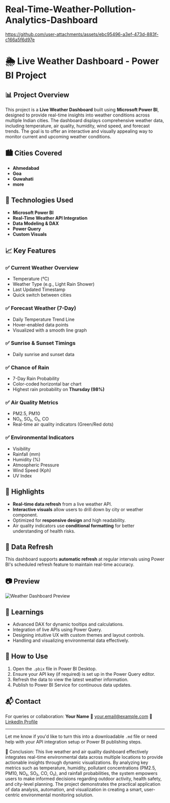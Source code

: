 # Real-Time-Weather-Pollution-Analytics-Dashboard   




https://github.com/user-attachments/assets/ebc95496-a3ef-473d-883f-c166a5f6d97e


# 🌦️ Live Weather Dashboard - Power BI Project

## 📊 Project Overview

This project is a **Live Weather Dashboard** built using **Microsoft Power BI**, designed to provide real-time insights into weather conditions across multiple Indian cities. The dashboard displays comprehensive weather data, including temperature, air quality, humidity, wind speed, and forecast trends. The goal is to offer an interactive and visually appealing way to monitor current and upcoming weather conditions.

## 🏙️ Cities Covered

* **Ahmedabad**
* **Goa**
* **Guwahati**
* **more**
## 🔧 Technologies Used

* **Microsoft Power BI**
* **Real-Time Weather API Integration**
* **Data Modeling & DAX**
* **Power Query**
* **Custom Visuals**

## 📈 Key Features

### ✅ Current Weather Overview

* Temperature (°C)
* Weather Type (e.g., Light Rain Shower)
* Last Updated Timestamp
* Quick switch between cities

### ✅ Forecast Weather (7-Day)

* Daily Temperature Trend Line
* Hover-enabled data points
* Visualized with a smooth line graph

### ✅ Sunrise & Sunset Timings

* Daily sunrise and sunset data

### ✅ Chance of Rain

* 7-Day Rain Probability
* Color-coded horizontal bar chart
* Highest rain probability on **Thursday (98%)**

### ✅ Air Quality Metrics

* PM2.5, PM10
* NO₂, SO₂, O₃, CO
* Real-time air quality indicators (Green/Red dots)

### ✅ Environmental Indicators

* Visibility
* Rainfall (mm)
* Humidity (%)
* Atmospheric Pressure
* Wind Speed (Kph)
* UV Index

## 📌 Highlights

* **Real-time data refresh** from a live weather API.
* **Interactive visuals** allow users to drill down by city or weather component.
* Optimized for **responsive design** and high readability.
* Air quality indicators use **conditional formatting** for better understanding of health risks.

## 🔄 Data Refresh

This dashboard supports **automatic refresh** at regular intervals using Power BI's scheduled refresh feature to maintain real-time accuracy.

## 📷 Preview

![Weather Dashboard Preview](./82ef4a8b-546c-4228-a80f-789f469695eb.png)

## 🧠 Learnings

* Advanced DAX for dynamic tooltips and calculations.
* Integration of live APIs using Power Query.
* Designing intuitive UX with custom themes and layout controls.
* Handling and visualizing environmental data effectively.

## 🚀 How to Use

1. Open the `.pbix` file in Power BI Desktop.
2. Ensure your API key (if required) is set up in the Power Query editor.
3. Refresh the data to view the latest weather information.
4. Publish to Power BI Service for continuous data updates.

## 📬 Contact

For queries or collaboration:
**Your Name**
📧 [your.email@example.com](mailto:your.email@example.com)
🔗 [LinkedIn Profile](https://www.linkedin.com)

---

Let me know if you'd like to turn this into a downloadable `.md` file or need help with your API integration setup or Power BI publishing steps.


🔹 Conclusion:
This live weather and air quality dashboard effectively integrates real-time environmental data across multiple locations to provide actionable insights through dynamic visualizations. By analyzing key metrics such as temperature, humidity, pollutant concentrations (PM2.5, PM10, NO₂, SO₂, CO, O₃), and rainfall probabilities, the system empowers users to make informed decisions regarding outdoor activity, health safety, and city-level planning. The project demonstrates the practical application of data analysis, automation, and visualization in creating a smart, user-centric environmental monitoring solution.

